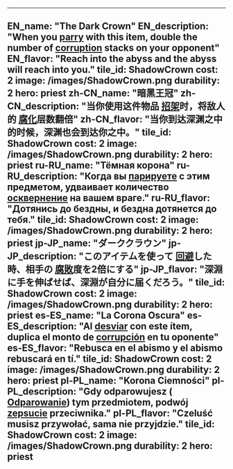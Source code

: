 ---

EN_name: "The Dark Crown"
EN_description: "When you  <u>parry</u> with this item, double the number of  <u>corruption</u> stacks on your opponent"
EN_flavor: "Reach into the abyss and the abyss will reach into you."
tile_id: ShadowCrown
cost: 2
image: /images/ShadowCrown.png
durability: 2
hero: priest
zh-CN_name: "暗黑王冠"
zh-CN_description: "当你使用这件物品 <u>招架</u>时，将敌人的 <u>腐化</u>层数翻倍"
zh-CN_flavor: "当你到达深渊之中的时候，深渊也会到达你之中。"
tile_id: ShadowCrown
cost: 2
image: /images/ShadowCrown.png
durability: 2
hero: priest
ru-RU_name: "Тёмная корона"
ru-RU_description: "Когда вы  <u>парируете</u> с этим предметом, удваивает количество  <u>осквернение</u> на вашем враге."
ru-RU_flavor: "Дотянись до бездны, и бездна дотянется до тебя."
tile_id: ShadowCrown
cost: 2
image: /images/ShadowCrown.png
durability: 2
hero: priest
jp-JP_name: "ダーククラウン"
jp-JP_description: "このアイテムを使って <u>回避</u>した時、相手の <u>腐敗</u>度を2倍にする"
jp-JP_flavor: "深淵に手を伸ばせば、深淵が自分に届くだろう。"
tile_id: ShadowCrown
cost: 2
image: /images/ShadowCrown.png
durability: 2
hero: priest
es-ES_name: "La Corona Oscura"
es-ES_description: "Al  <u>desviar</u> con este ítem, duplica el monto de  <u>corrupción</u> en tu oponente"
es-ES_flavor: "Rebusca en el abismo y el abismo rebuscará en tí."
tile_id: ShadowCrown
cost: 2
image: /images/ShadowCrown.png
durability: 2
hero: priest
pl-PL_name: "Korona Ciemności"
pl-PL_description: "Gdy odparowujesz ( <u>Odparowanie</u>) tym przedmiotem, podwój  <u>zepsucie</u> przeciwnika."
pl-PL_flavor: "Czeluść musisz przywołać, sama nie przyjdzie."
tile_id: ShadowCrown
cost: 2
image: /images/ShadowCrown.png
durability: 2
hero: priest
---